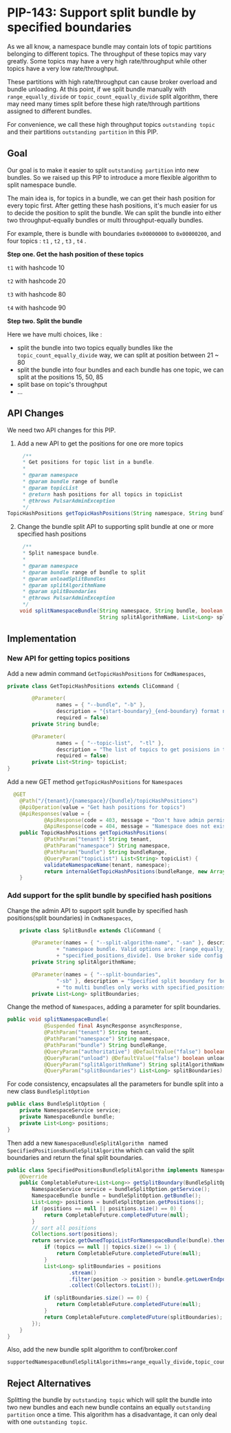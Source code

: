 # PIP-143: Support split bundle by specified boundaries

As we all know, a namespace bundle may contain lots of topic partitions belonging to different topics.
The throughput of these topics may vary greatly. Some topics may have a very high rate/throughput while other topics have a very low rate/throughput.

These partitions with high rate/throughput can cause broker overload and bundle unloading.
At this point, if we split bundle manually with `range_equally_divide` or `topic_count_equally_divide` split algorithm, there may need many times split before these high rate/through partitions assigned to different bundles.

For convenience, we call these high throughput topics `outstanding topic` and their partitions `outstanding partition` in this PIP.

## Goal

Our goal is to make it easier to split `outstanding partition` into new bundles. So we raised up this PIP to introduce a more flexible algorithm to split namespace bundle.

The main idea is, for topics in a bundle,  we can get their hash position for every topic first.  After getting these hash positions, it's much easier for us to decide the position to split the bundle. We can split the bundle into either two throughput-equally bundles or multi throughput-equally bundles.

For example, there is bundle with boundaries `0x00000000` to `0x00000200`, and four topics :  `t1` , `t2` , `t3` , `t4` .

**Step one.  Get the hash position of these topics**

 `t1` with hashcode 10

 `t2` with hashcode 20

`t3` with hashcode 80

`t4` with hashcode 90

**Step two.  Split the bundle**

Here we have multi choices, like :

- split the bundle into two topics equally bundles like the `topic_count_equally_divide` way, we can split at position between 21 ~ 80
- split the bundle into four bundles and each bundle has one topic, we can split at the positions 15, 50, 85
- split base on topic's throughput
- ...

## API Changes

We need two API changes for this PIP.

1. Add a new API to get the positions for one ore more topics

```JAVA
     /**
     * Get positions for topic list in a bundle.
     *
     * @param namespace
     * @param bundle range of bundle
     * @param topicList
     * @return hash positions for all topics in topicList
     * @throws PulsarAdminException
     */
TopicHashPositions getTopicHashPositions(String namespace, String bundle, List<String> topicList) throws PulsarAdminException;
```

2. Change the bundle split API to supporting split bundle at one or more specified hash positions

```JAVA
     /**
     * Split namespace bundle.
     *
     * @param namespace
     * @param bundle range of bundle to split
     * @param unloadSplitBundles
     * @param splitAlgorithmName
     * @param splitBoundaries
     * @throws PulsarAdminException
     */
    void splitNamespaceBundle(String namespace, String bundle, boolean unloadSplitBundles,
                              String splitAlgorithmName, List<Long> splitBoundaries) throws PulsarAdminException;
```

## Implementation

### New  API for getting topics positions

Add a new admin command `GetTopicHashPositions` for `CmdNamespaces`,

```java
private class GetTopicHashPositions extends CliCommand {

        @Parameter(
                names = { "--bundle", "-b" },
                description = "{start-boundary}_{end-boundary} format namespace bundle",
                required = false)
        private String bundle;

        @Parameter(
                names = { "--topic-list",  "-tl" },
                description = "The list of topics to get posisions in this bunel",
                required = false)
        private List<String> topicList;
}
```

Add a new  GET method `getTopicHashPositions` for `Namespaces`

```java
  @GET
    @Path("/{tenant}/{namespace}/{bundle}/topicHashPositions")
    @ApiOperation(value = "Get hash positions for topics")
    @ApiResponses(value = {
            @ApiResponse(code = 403, message = "Don't have admin permission"),
            @ApiResponse(code = 404, message = "Namespace does not exist")})
    public TopicHashPositions getTopicHashPositions(
            @PathParam("tenant") String tenant,
            @PathParam("namespace") String namespace,
            @PathParam("bundle") String bundleRange,
            @QueryParam("topicList") List<String> topicList) {
            validateNamespaceName(tenant, namespace);
            return internalGetTopicHashPositions(bundleRange, new ArrayList<>(topicList));
    }
```

### Add support for the split bundle by specified hash positions

Change the admin API to support split bundle by specified hash positions(split boundaries) in `CmdNamespaces`,

```java
    private class SplitBundle extends CliCommand {

        @Parameter(names = { "--split-algorithm-name", "-san" }, description = "Algorithm name for split "
                + "namespace bundle. Valid options are: [range_equally_divide, topic_count_equally_divide, "
                + "specified_positions_divide]. Use broker side config if absent", required = false)
        private String splitAlgorithmName;

        @Parameter(names = { "--split-boundaries",
                "-sb" }, description = "Specified split boundary for bundle split, will split one bundle "
                + "to multi bundles only works with specified_positions_divide algorithm", required = false)
        private List<Long> splitBoundaries;
```

Change the method of `Namespaces`, adding a parameter for split boundaries.

```java
public void splitNamespaceBundle(
            @Suspended final AsyncResponse asyncResponse,
            @PathParam("tenant") String tenant,
            @PathParam("namespace") String namespace,
            @PathParam("bundle") String bundleRange,
            @QueryParam("authoritative") @DefaultValue("false") boolean authoritative,
            @QueryParam("unload") @DefaultValue("false") boolean unload,
            @QueryParam("splitAlgorithmName") String splitAlgorithmName,
            @QueryParam("splitBoundaries") List<Long> splitBoundaries) {
```

For code consistency, encapsulates all the parameters for bundle split into a new class `BundleSplitOption`

```java
public class BundleSplitOption {
    private NamespaceService service;
    private NamespaceBundle bundle;
    private List<Long> positions;
}
```

Then add a new  `NamespaceBundleSplitAlgorithm ` named `SpecifiedPositionsBundleSplitAlgorithm` which can valid the split boundaries and return the final split boundaries.

```java
public class SpecifiedPositionsBundleSplitAlgorithm implements NamespaceBundleSplitAlgorithm{
    @Override
    public CompletableFuture<List<Long>> getSplitBoundary(BundleSplitOption bundleSplitOption) {
        NamespaceService service = bundleSplitOption.getService();
        NamespaceBundle bundle = bundleSplitOption.getBundle();
        List<Long> positions = bundleSplitOption.getPositions();
        if (positions == null || positions.size() == 0) {
            return CompletableFuture.completedFuture(null);
        }
        // sort all positions
        Collections.sort(positions);
        return service.getOwnedTopicListForNamespaceBundle(bundle).thenCompose(topics -> {
            if (topics == null || topics.size() <= 1) {
                return CompletableFuture.completedFuture(null);
            }
            List<Long> splitBoundaries = positions
                    .stream()
                    .filter(position -> position > bundle.getLowerEndpoint() && position < bundle.getUpperEndpoint())
                    .collect(Collectors.toList());

            if (splitBoundaries.size() == 0) {
                return CompletableFuture.completedFuture(null);
            }
            return CompletableFuture.completedFuture(splitBoundaries);
        });
    }
}
```

Also, add the new bundle split algorithm to conf/broker.conf

```shell
supportedNamespaceBundleSplitAlgorithms=range_equally_divide,topic_count_equally_divide,specified_positions_divide
```



## Reject Alternatives
Splitting the bundle by `outstanding topic` which will split the bundle into two new bundles and each new bundle contains an equally `outstanding partition` once a time.  This algorithm has a disadvantage, it can only deal with one `outstanding topic`.

